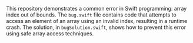 This repository demonstrates a common error in Swift programming: array index out of bounds.  The `bug.swift` file contains code that attempts to access an element of an array using an invalid index, resulting in a runtime crash.  The solution, in `bugSolution.swift`, shows how to prevent this error using safe array access techniques.